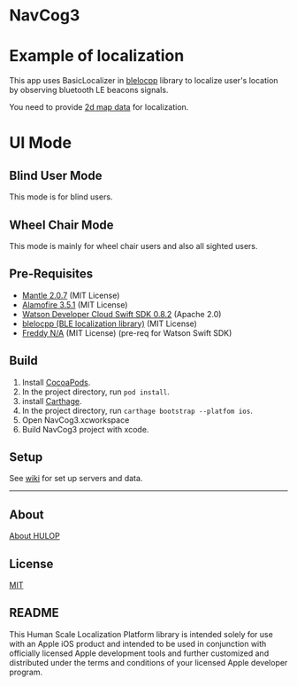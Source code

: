 # NavCog3

# Example of localization
This app uses BasicLocalizer in [blelocpp](http://github.com/hulop/blelocpp) library to localize user's location by observing bluetooth LE beacons signals.

You need to provide [2d map data](https://github.com/hulop/00Readme/blob/master/quick_start/beacon_2d.md) for localization.

# UI Mode
## Blind User Mode
This mode is for blind users.
## Wheel Chair Mode
This mode is mainly for wheel chair users and also all sighted users.

## Pre-Requisites
- [Mantle 2.0.7](https://github.com/Mantle/Mantle) (MIT License)
- [Alamofire 3.5.1](https://github.com/Alamofire/Alamofire) (MIT License)
- [Watson Developer Cloud Swift SDK 0.8.2](https://github.com/watson-developer-cloud/swift-sdk) (Apache 2.0)
- [blelocpp (BLE localization library)](https://github.com/hulop/blelocpp) (MIT License)
- [Freddy N/A](https://github.com/bignerdranch/Freddy)	(MIT License) (pre-req for Watson Swift SDK)

## Build

1. Install [CocoaPods](https://cocoapods.org/).
2. In the project directory, run `pod install`.
3. install [Carthage](https://github.com/Carthage/Carthage).
4. In the project directory, run `carthage bootstrap --platfom ios`.
5. Open NavCog3.xcworkspace
6. Build NavCog3 project with xcode.

## Setup

See [wiki](https://github.com/hulop/NavCogIOSv3/wiki) for set up servers and data.

----
## About
[About HULOP](https://github.com/hulop/00Readme)


## License
[MIT](http://opensource.org/licenses/MIT)

## README
This Human Scale Localization Platform library is intended solely for use with an Apple iOS product and intended to be used in conjunction with officially licensed Apple development tools and further customized and distributed under the terms and conditions of your licensed Apple developer program.

